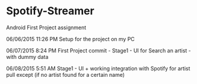# Spotify-Streamer
Android First Project assignment

06/06/2015 11:26 PM
Setup for the project on my PC

06/07/2015 8:24 PM
First Project commit - Stage1 - UI for Search an artist - with dummy data

06/08/2015 5:51 AM
Stage1 - UI + working integration with Spotify for artist pull except (if no artist found for a certain name)
